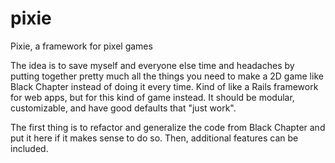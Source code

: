 # pixie
Pixie, a framework for pixel games

The idea is to save myself and everyone else time and headaches by putting together pretty much all the things you need to make a 2D game like Black Chapter instead of doing it every time. Kind of like a Rails framework for web apps, but for this kind of game instead. It should be modular, customizable, and have good defaults that "just work".

The first thing is to refactor and generalize the code from Black Chapter and put it here if it makes sense to do so. Then, additional features can be included.
